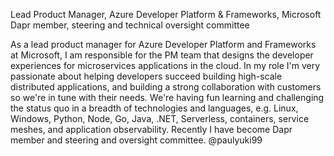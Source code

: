 Lead Product Manager, Azure Developer Platform & Frameworks, Microsoft
Dapr member, steering and technical oversight committee

As a lead product manager for Azure Developer Platform and Frameworks at Microsoft, I am responsible for the PM team that designs the developer experiences for microservices applications in the cloud. In my role I'm very passionate about helping developers succeed building high-scale distributed applications, and building a strong collaboration with customers so we're in tune with their needs. We're having fun learning and challenging the status quo in a breadth of technologies and languages, e.g. Linux, Windows, Python, Node, Go, Java, .NET, Serverless, containers, service meshes, and application observability. Recently I have become Dapr member and steering and oversight committee. @paulyuki99
